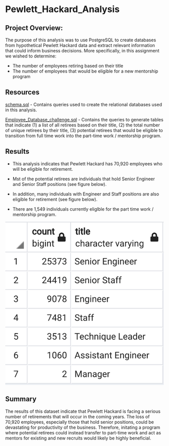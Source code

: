 # Pewlett_Hackard_Analysis

## Project Overview:
The purpose of this analysis was to use PostgreSQL to create databases from hypothetical Pewlett Hackard data and extract relevant information that could inform business decisions. More specifically, in this assignment we wished to determine:
- The number of employees retiring based on their title
- The number of employees that would be eligible for a new mentorship program

## Resources
[schema.sql](schema.sql) - Contains queries used to create the relational databases used in this analysis.

[Employee_Database_challenge.sql](Employee_Database_challenge.sql) - Contains the queries to generate tables that indicate (1) a list of all retirees based on their title, (2) the total number of unique retirees by their title, (3) potential retirees that would be eligible to transition from full time work into the part-time work / mentorship program.

## Results
- This analysis indicates that Pewlett Hackard has 70,920 employees who will be eligible for retirement.

- Mst of the potential retirees are individuals that hold Senior Engineer and Senior Staff positions (see figure below).

- In addition, many individuals with Engineer and Staff positions are also eligible for retirement (see figure below).

- There are 1,549 individuals currently eliglble for the part time work / mentorship program.

![retirement_titles](retiring_titles.png)

## Summary
The results of this dataset indicate that Pewlett Hackard is facing a serious number of retirements that will occur in the coming years. The loss of 70,920 employees, especially those that hold senior positions, could be devastating for productivity of the business. Therefore, initating a program where potential retirees could instead transfer to part-time work and act as mentors for existing and new recruits would likely be highly beneficial. 